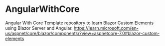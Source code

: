 # AngularWithCore
Angular With Core Template repository to learn Blazor Custom Elements using Blazor Server and Angular. 
https://learn.microsoft.com/en-us/aspnet/core/blazor/components/?view=aspnetcore-7.0#blazor-custom-elements

